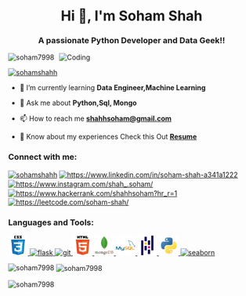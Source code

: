<h1 align="center">Hi 👋, I'm Soham Shah</h1>
<h3 align="center">A passionate Python Developer and Data Geek!!</h3>
<img align="right" alt="Coding" width="400" src="https://media0.giphy.com/media/qgQUggAC3Pfv687qPC/giphy.gif?cid=ecf05e47fnm3xy7yus6tnvy3fyjs5ts4027log7bba55jnqb&ep=v1_gifs_search&rid=giphy.gif&ct=g"

<p align="left"> <img src="https://komarev.com/ghpvc/?username=soham7998&label=Profile%20views&color=0e75b6&style=flat" alt="soham7998" /> </p>

<p align="left"> <a href="https://twitter.com/sohamshahh" target="blank"><img src="https://img.shields.io/twitter/follow/sohamshahh?logo=twitter&style=for-the-badge" alt="sohamshahh" /></a> </p>

- 🌱 I’m currently learning **Data Engineer,Machine Learning**

- 💬 Ask me about **Python,Sql, Mongo**

- 📫 How to reach me **shahhsoham@gmail.com**

- 📄 Know about my experiences Check this Out **[Resume](https://drive.google.com/file/d/1JMTS0LMJoAn8Z21m8SfmEg60ee4Bhfv8/view?usp=drive_link)**

<h3 align="left">Connect with me:</h3>
<p align="left">
<a href="https://twitter.com/sohamshahh" target="blank"><img align="center" src="https://raw.githubusercontent.com/rahuldkjain/github-profile-readme-generator/master/src/images/icons/Social/twitter.svg" alt="sohamshahh" height="30" width="40" /></a>
<a href="https://in.linkedin.com/in/shahsoham2003" target="blank"><img align="center" src="https://raw.githubusercontent.com/rahuldkjain/github-profile-readme-generator/master/src/images/icons/Social/linked-in-alt.svg" alt="https://www.linkedin.com/in/soham-shah-a341a1222" height="30" width="40" /></a>
<a href="https://www.instagram.com/shah_.soham/" target="blank"><img align="center" src="https://raw.githubusercontent.com/rahuldkjain/github-profile-readme-generator/master/src/images/icons/Social/instagram.svg" alt="https://www.instagram.com/shah_.soham/" height="30" width="40" /></a>
<a href="https://www.hackerrank.com/https://www.hackerrank.com/shahhsoham?hr_r=1" target="blank"><img align="center" src="https://raw.githubusercontent.com/rahuldkjain/github-profile-readme-generator/master/src/images/icons/Social/hackerrank.svg" alt="https://www.hackerrank.com/shahhsoham?hr_r=1" height="30" width="40" /></a>
<a href="https://www.leetcode.com/https://leetcode.com/soham-shah/" target="blank"><img align="center" src="https://raw.githubusercontent.com/rahuldkjain/github-profile-readme-generator/master/src/images/icons/Social/leet-code.svg" alt="https://leetcode.com/soham-shah/" height="30" width="40" /></a>
</p>

<h3 align="left">Languages and Tools:</h3>
<p align="left"> <a href="https://www.w3schools.com/css/" target="_blank" rel="noreferrer"> <img src="https://raw.githubusercontent.com/devicons/devicon/master/icons/css3/css3-original-wordmark.svg" alt="css3" width="40" height="40"/> </a> <a href="https://flask.palletsprojects.com/" target="_blank" rel="noreferrer"> <img src="https://www.vectorlogo.zone/logos/pocoo_flask/pocoo_flask-icon.svg" alt="flask" width="40" height="40"/> </a> <a href="https://git-scm.com/" target="_blank" rel="noreferrer"> <img src="https://www.vectorlogo.zone/logos/git-scm/git-scm-icon.svg" alt="git" width="40" height="40"/> </a> <a href="https://www.w3.org/html/" target="_blank" rel="noreferrer"> <img src="https://raw.githubusercontent.com/devicons/devicon/master/icons/html5/html5-original-wordmark.svg" alt="html5" width="40" height="40"/> </a> <a href="https://www.mongodb.com/" target="_blank" rel="noreferrer"> <img src="https://raw.githubusercontent.com/devicons/devicon/master/icons/mongodb/mongodb-original-wordmark.svg" alt="mongodb" width="40" height="40"/> </a> <a href="https://www.mysql.com/" target="_blank" rel="noreferrer"> <img src="https://raw.githubusercontent.com/devicons/devicon/master/icons/mysql/mysql-original-wordmark.svg" alt="mysql" width="40" height="40"/> </a> <a href="https://pandas.pydata.org/" target="_blank" rel="noreferrer"> <img src="https://raw.githubusercontent.com/devicons/devicon/2ae2a900d2f041da66e950e4d48052658d850630/icons/pandas/pandas-original.svg" alt="pandas" width="40" height="40"/> </a> <a href="https://www.python.org" target="_blank" rel="noreferrer"> <img src="https://raw.githubusercontent.com/devicons/devicon/master/icons/python/python-original.svg" alt="python" width="40" height="40"/> </a> <a href="https://seaborn.pydata.org/" target="_blank" rel="noreferrer"> <img src="https://seaborn.pydata.org/_images/logo-mark-lightbg.svg" alt="seaborn" width="40" height="40"/> </a> </p>

<p><img align="left" src="https://github-readme-stats.vercel.app/api/top-langs?username=soham7998&show_icons=true&locale=en&layout=compact" alt="soham7998" /></p>

<p>&nbsp;<img align="center" src="https://github-readme-stats.vercel.app/api?username=soham7998&show_icons=true&locale=en" alt="soham7998" /></p>

<p><img align="center" src="https://github-readme-streak-stats.herokuapp.com/?user=soham7998&" alt="soham7998" /></p>
